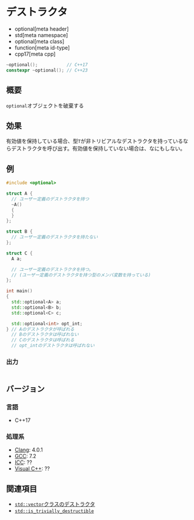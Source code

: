 # デストラクタ
* optional[meta header]
* std[meta namespace]
* optional[meta class]
* function[meta id-type]
* cpp17[meta cpp]

```cpp
~optional();           // C++17
constexpr ~optional(); // C++23
```

## 概要
`optional`オブジェクトを破棄する


## 効果
有効値を保持している場合、型`T`が非トリビアルなデストラクタを持っているならデストラクタを呼び出す。有効値を保持していない場合は、なにもしない。


## 例
```cpp example
#include <optional>

struct A {
  // ユーザー定義のデストラクタを持つ
  ~A()
  {
  }
};

struct B {
  // ユーザー定義のデストラクタを持たない
};

struct C {
  A a;

  // ユーザー定義のデストラクタを持つ。
  // (ユーザー定義のデストラクタを持つ型のメンバ変数を持っている)
};

int main()
{
  std::optional<A> a;
  std::optional<B> b;
  std::optional<C> c;

  std::optional<int> opt_int;
} // Aのデストラクタが呼ばれる
  // Bのデストラクタは呼ばれない
  // Cのデストラクタは呼ばれる
  // opt_intのデストラクタは呼ばれない
```

### 出力
```
```

## バージョン
### 言語
- C++17

### 処理系
- [Clang](/implementation.md#clang): 4.0.1
- [GCC](/implementation.md#gcc): 7.2
- [ICC](/implementation.md#icc): ??
- [Visual C++](/implementation.md#visual_cpp): ??


## 関連項目
- [`std::vector`クラスのデストラクタ](/reference/vector/vector/op_destructor.md)
- [`std::is_trivially_destructible`](/reference/type_traits/is_trivially_destructible.md)
